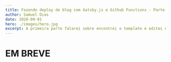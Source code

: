 ```yaml
---
title: Fazendo deploy de blog com Gatsby.js e Github Functions - Parte 1
author: Samuel Dias
date: 2020-09-01
hero: ./images/hero.jpg
excerpt: A primeira parte falarei sobre encontrei o template e editei ele antes de fazer o deploy.
---
```


# EM BREVE